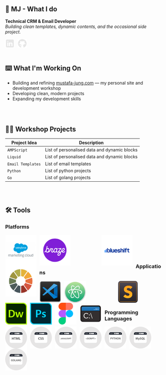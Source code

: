 ## 🦖 MJ - What I do

**Technical CRM & Email Developer**  
*Building clean templates, dynamic contents, and the occasional side project.*

<a href="https://www.linkedin.com/in/mustafajung/">
  <img align="left" alt="LinkedIn" width="30px" style="padding-right:10px;" src="images/social-media/linkedin-logo.png"/>
</a>
<a href="https://github.com/mjgodzilla86">
  <img align="left" alt="GitHub" width="30px" style="padding-right:10px;" src="images/social-media/github-logo.png"/>
</a>

<br/>
<br/>
<br/>

## ⌨️ What I'm Working On
- Building and refining [mustafa-jung.com](https://www.mustafa-jung.com) — my personal site and development workshop
- Developing clean, modern projects
- Expanding my development skills

<br/>
<br/>

## 👷‍♂️ Workshop Projects
| Project Idea | Description |
|--------|----------|
| `AMPScript` | List of personalised data and dynamic blocks |
| `Liquid` | List of personalised data and dynamic blocks |
| `Email Templates` | List of email templates |
| `Python` | List of python projects |
| `Go` | List of golang projects |

<br/>
<br/>

## 🛠 Tools  


### Platforms
  
<img align="left" alt="Salesforce Marketing Cloud" width="100px" style="padding-right:10px;" src="images/social-media/sfmc.png"/>
<img align="left" alt="Braze" width="100px" style="padding-right:100px;" src="images/social-media/braze.png"/>
<img align="left" alt="Blueshift" width="100px" style="padding-right:10px;" src="images/social-media/blueshift.png"/>
<img align="left" alt="Litmus" width="100px" style="padding-right:10px;" src="images/social-media/litmus.png"/> 

<br/>
<br/>
<br/>
<br/>  
  
### Applications

<img align="left" alt="VS Code" width="70px" style="padding-right:10px;" src="images/social-media/vscode.png"/>
<img align="left" alt="ATOM" width="70px" style="padding-right:100px;" src="images/social-media/atom.png"/>
<img align="left" alt="Sublime Text" width="70px" style="padding-right:10px;" src="images/social-media/sublimetext.png"/>
<img align="left" alt="Dreamweaver" width="70px" style="padding-right:10px;" src="images/social-media/dreamweaver.png"/>
<img align="left" alt="Photoshop" width="70px" style="padding-right:10px;" src="images/social-media/photoshop.png"/>
<img align="left" alt="Figma" width="70px" style="padding-right:10px;" src="images/social-media/figma.png"/>
<img align="left" alt="Command Prompt" width="70px" style="padding-right:10px;" src="images/social-media/commandprompt.png"/>  

<br/>
<br/>
<br/>
<br/>  
  
### Programming Languages

<img align="left" alt="HTML" width="70px" style="padding-right:10px;" src="images/social-media/html.png"/>
<img align="left" alt="CSS" width="70px" style="padding-right:10px;" src="images/social-media/css.png"/>
<img align="left" alt="Javascript" width="70px" style="padding-right:10px;" src="images/social-media/javascript.png"/>
<img align="left" alt="Scripting" width="70px" style="padding-right:10px;" src="images/social-media/script.png"/>
<img align="left" alt="Python" width="70px" style="padding-right:10px;" src="images/social-media/python.png"/>
<img align="left" alt="MySQL" width="70px" style="padding-right:10px;" src="images/social-media/mysql.png"/>
<img align="left" alt="Golang" width="70px" style="padding-right:10px;" src="images/social-media/golang.png"/>

<br/>
<br/>
<br/>
<br/>

<!---

- 👋 Hi, I’m @mjgodzilla86
- 👀 I’m interested in ...
- 🌱 I’m currently learning new technical skills...
- 💞️ I’m looking to collaborate on ...
- 📫 How to reach me ...
- 😄 Pronouns: ...
- ⚡ Fun fact: ...


mjgodzilla86/mjgodzilla86 is a ✨ special ✨ repository because its `README.md` (this file) appears on your GitHub profile.
You can click the Preview link to take a look at your changes.
--->
